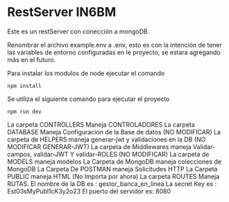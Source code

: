# RestServer IN6BM

Este es un restServer con conección a mongoDB

Renombrar el archivo example.env a .env, esto es con la intención de tener las variables de entorno
configuradas en le proyecto, se estara agregando más en el futuro.

Para instalar los modulos de node ejecutar el comando
```
npm install
```

Se utiliza el siguiente comando para ejecutar el proyecto
```
npm run dev
```
La carpeta CONTROLLERS Maneja CONTROLADORES
La carpeta DATABASE Maneja Configuracion de la Base de datos (NO MODIFICAR)
La carpeta de HELPERS maneja generar-jwt y validaciones en la DB (NO MODIFICAR GENERAR-JWT)
La carpeta de Middlewares maneja Validar-campos, validar-JWT Y validar-ROLES (NO MODIFICAR)
La carpeta de MODELS maneja modelos
La Carpeta de MongoDB maneja colecciones de MongoDB 
La Carpeta De POSTMAN maneja Solicitudes HTTP
La Carpeta PUBLIC maneja HTML (No Importa por ahora)
La carpeta ROUTES Maneja RUTAS.
El nombre de la DB es : gestor_banca_en_linea
La secret Key es : Est03sMyPubl1cK3y2o23 
El puerto del servidor es: 8080


